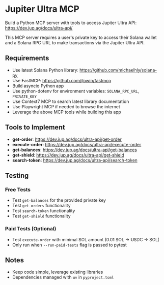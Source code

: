 # Jupiter Ultra MCP

Build a Python MCP server with tools to access Jupiter Ultra API: https://dev.jup.ag/docs/ultra-api/

This MCP server requires a user's private key to access their Solana wallet and a Solana RPC URL to make transactions via the Jupiter Ultra API.

## Requirements

- Use latest Solana Python library: https://github.com/michaelhly/solana-py
- Use FastMCP: https://github.com/jlowin/fastmcp
- Build asyncio Python app
- Use python-dotenv for environment variables: `SOLANA_RPC_URL`, `PRIVATE_KEY`
- Use Context7 MCP to search latest library documentation
- Use Playwright MCP if needed to browse the internet
- Leverage the above MCP tools while building this app

## Tools to Implement

- **get-order**: https://dev.jup.ag/docs/ultra-api/get-order
- **execute-order**: https://dev.jup.ag/docs/ultra-api/execute-order
- **get-balances**: https://dev.jup.ag/docs/ultra-api/get-balances
- **get-shield**: https://dev.jup.ag/docs/ultra-api/get-shield
- **search-token**: https://dev.jup.ag/docs/ultra-api/search-token

## Testing

### Free Tests
- Test `get-balances` for the provided private key
- Test `get-orders` functionality
- Test `search-token` functionality
- Test `get-shield` functionality

### Paid Tests (Optional)
- Test `execute-order` with minimal SOL amount (0.01 SOL → USDC → SOL)
- Only run when `--run-paid-tests` flag is passed to pytest


## Notes

- Keep code simple, leverage existing libraries
- Dependencies managed with `uv` in `pyproject.toml`
